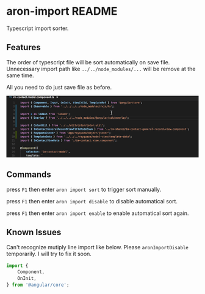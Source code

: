 # aron-import README

Typescript import sorter.

## Features

The order of typescript file will be sort automatically on save file. Unnecessary import path like `../../node_modules/...` will be remove at the same time.

All you need to do just save file as before.

![demo-01](demo.01.gif)

## Commands

press `F1` then enter `aron import sort` to trigger sort manually.

press `F1` then enter `aron import disable` to disable automatical sort.

press `F1` then enter `aron import enable` to enable automatical sort again.

## Known Issues

Can't recognize mutiply line import like below. Please `aronImportDisable` temporarily. I will try to fix it soon.

```typescript
import {
    Component,
    OnInit,
} from '@angular/core';
```
